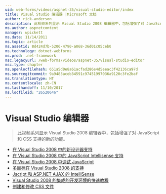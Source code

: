 ```yaml
---
uid: web-forms/videos/aspnet-35/visual-studio-editor/index
title: Visual Studio 编辑器 |Microsoft 文档
author: rick-anderson
description: 此视频系列显示 Visual Studio 2008 编辑器中，包括增强了对 JavaScript 和 CSS 支持的新的功能。
ms.author: aspnetcontent
manager: wpickett
ms.date: 11/14/2011
ms.topic: article
ms.assetid: 8d424d7b-5206-4790-a068-36d01c05ceb0
ms.technology: dotnet-webforms
ms.prod: .net-framework
msc.legacyurl: /web-forms/videos/aspnet-35/visual-studio-editor
msc.type: chapter
ms.openlocfilehash: 651a5d0e8a61acfad286e4d5eeac3f42136ca97d
ms.sourcegitcommit: 9a9483aceb34591c97451997036a9120c3fe2baf
ms.translationtype: HT
ms.contentlocale: zh-CN
ms.lasthandoff: 11/10/2017
ms.locfileid: "26520646"
---
```

<a name="visual-studio-editor"></a>Visual Studio 编辑器
====================
> 此视频系列显示 Visual Studio 2008 编辑器中，包括增强了对 JavaScript 和 CSS 支持的新的功能。


- [在 Visual Studio 2008 中的新设计器支持](new-designer-support-in-visual-studio-2008.md)
- [在 Visual Studio 2008 中的 JavaScript Intellisense 支持](javascript-intellisense-support-in-visual-studio-2008.md)
- [在 Visual Studio 2008 中调试 JavaScript](javascript-debugging-in-visual-studio-2008.md)
- [多目标在 Visual Studio 2008 的支持](multi-targeting-support-in-visual-studio-2008.md)
- [Jscript 和 ASP.NET AJAX 的 IntelliSense](intellisense-for-jscript-and-aspnet-ajax.md)
- [Visual Studio 2008 的集成的开发环境的快速教程](quick-tour-of-the-visual-studio-2008-integrated-development-environment.md)
- [创建和修改 CSS 文件](creating-and-modifying-a-css-file.md)
